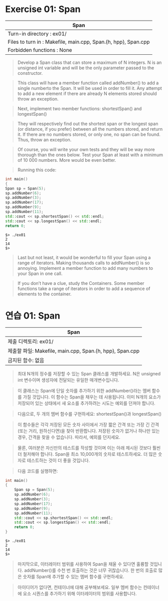 # Exercise 01: Span

 | Span |
 |---|
 |Turn-in directory : ex01/|
 |Files to turn in : Makefile, main.cpp, Span.{h, hpp}, Span.cpp|
 |Forbidden functions : None|

> Develop a Span class that can store a maximum of N integers. N is an unsigned int variable and will be the only parameter passed to the constructor.  

> This class will have a member function called addNumber() to add a single numberto the Span. It will be used in order to fill it. Any attempt to add a new element if there are already N elements stored should throw an exception.  

> Next, implement two member functions: shortestSpan() and longestSpan()  

> They will respectively find out the shortest span or the longest span (or distance, if you prefer) between all the numbers stored, and return it. If there are no numbers stored, or only one, no span can be found. Thus, throw an exception.  

> Of course, you will write your own tests and they will be way more thorough than the ones below. Test your Span at least with a minimum of 10 000 numbers. More would be even better.  

> Running this code:

```cpp
int main()
{
Span sp = Span(5);
sp.addNumber(6);
sp.addNumber(3);
sp.addNumber(17);
sp.addNumber(9);
sp.addNumber(11);
std::cout << sp.shortestSpan() << std::endl;
std::cout << sp.longestSpan() << std::endl;
return 0;

```

```
$> ./ex01
2
14
$>
```

> Last but not least, it would be wonderful to fill your Span using a range of iterators. Making thousands calls to addNumber() is so annoying. Implement a member function to add many numbers to your Span in one call.  

> If you don’t have a clue, study the Containers. Some member functions take a range of iterators in order to add a sequence of elements to the container.  



# 연습 01: Span

| Span |
|---|
|제출 디렉토리: ex01/|
|제출할 파일: Makefile, main.cpp, Span.{h, hpp}, Span.cpp|
|금지된 함수: 없음|

> 최대 N개의 정수를 저장할 수 있는 Span 클래스를 개발하세요. N은 unsigned int 변수이며 생성자에 전달되는 유일한 매개변수입니다.

> 이 클래스는 Span에 단일 숫자를 추가하기 위한 addNumber()라는 멤버 함수를 가질 것입니다. 이 함수는 Span을 채우는 데 사용됩니다. 이미 N개의 요소가 저장되어 있는 상태에서 새 요소를 추가하려는 시도는 예외를 던져야 합니다.

> 다음으로, 두 개의 멤버 함수를 구현하세요: shortestSpan()과 longestSpan()

> 이 함수들은 각각 저장된 모든 숫자 사이에서 가장 짧은 간격 또는 가장 긴 간격(또는 거리, 원하신다면)을 찾아 반환합니다. 저장된 숫자가 없거나 하나만 있는 경우, 간격을 찾을 수 없습니다. 따라서, 예외를 던지세요.

> 물론, 여러분은 자신만의 테스트를 작성할 것이며 이는 아래 제시된 것보다 훨씬 더 철저해야 합니다. Span을 최소 10,000개의 숫자로 테스트하세요. 더 많은 숫자로 테스트하는 것이 더 좋을 것입니다.

> 다음 코드를 실행하면:

```cpp
int main()
{
    Span sp = Span(5);
    sp.addNumber(6);
    sp.addNumber(3);
    sp.addNumber(17);
    sp.addNumber(9);
    sp.addNumber(11);
    std::cout << sp.shortestSpan() << std::endl;
    std::cout << sp.longestSpan() << std::endl;
    return 0;
}
```

```
$> ./ex01
2
14
$>
```

> 마지막으로, 이터레이터 범위를 사용하여 Span을 채울 수 있다면 훌륭할 것입니다. addNumber()를 수천 번 호출하는 것은 너무 귀찮습니다. 한 번의 호출로 많은 숫자를 Span에 추가할 수 있는 멤버 함수를 구현하세요.

> 아이디어가 없다면, 컨테이너에 대해 공부해보세요. 일부 멤버 함수는 컨테이너에 요소 시퀀스를 추가하기 위해 이터레이터의 범위를 사용합니다.